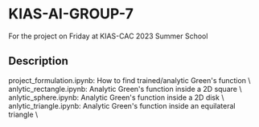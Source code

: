 # KIAS-AI-GROUP-7

For the project on Friday at KIAS-CAC 2023 Summer School

## Description
project_formulation.ipynb: How to find trained/analytic Green's function   \\
anlytic_rectangle.ipynb: Analytic Green's function inside a 2D square   \\
anlytic_sphere.ipynb: Analytic Green's function inside a 2D disk   \\
anlytic_triangle.ipynb: Analytic Green's function inside an equilateral triangle   \\
